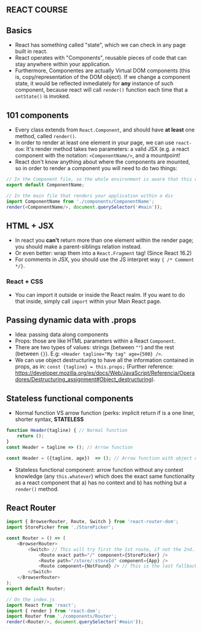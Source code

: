REACT COURSE
------------

## Basics
- React has something called "state", which we can check in any page built in react.
- React operates with "Components", reusable pieces of code that can stay anywhere within your application.
- Furthermore, Componentes are actually Virtual DOM components (this is, copy/representation of the DOM object). If we change a component state, it would be reflected inmediately for **any** instance of such component, because react will call `render()` function each time that a `setState()` is invoked.

## 101 components
- Every class extends from `React.Component`, and should have **at least** one method, called `render()`.
- In order to render at least one element in your page, we can use `react-dom`: It's render method takes two parameters: a valid JSX (e.g. a react component with the notation: `<ComponentName/>`, and a mountpoint!
- React don't know anything about where the components are mounted, so in order to render a component you will need to do two things:
```js
// In the Component file, so the whole environment is aware that this component exists
export default ComponentName;

// In the main file that renders your application within a div
import ComponentName from './components/ComponentName';
render(<ComponentName/>, document.querySelector('#main'));
```

## HTML + JSX
- In react you **can't** return more than one element within the render page; you should make a parent-siblings relation instead.
- Or even better: wrap them into a `React.Fragment` tag! (Since React 16.2)
- For comments in JSX, you should use the JS interpret way `{ /* Comment */}`.

### React + CSS
- You can import it outside or inside the React realm. If you want to do that inside, simply call `import` within your Main React page.

## Passing dynamic data with .props
- Idea: passing data along components
- Props: those are like HTML parameters within a React `Component`.
- There are two types of values: strings (between `""`) and the rest (between `{}`). E.g: `<Header tagline="My tag" age={500} />`.
- We can use object destructuring to have all the information contained in props, as in: `const {tagline} = this.props;` (Further reference: https://developer.mozilla.org/es/docs/Web/JavaScript/Referencia/Operadores/Destructuring_assignment#Object_destructuring).

## Stateless functional components
- Normal function VS arrow function (perks: implicit return if is a one liner, shorter syntax, **STATELESS**
```js
function Header(tagline) { // Normal function
    return ();
}
const Header = tagline => (); // Arrow function

const Header = ({tagline, age})  => (); // Arrow function with object destructuring in which we are passing `this.props` to this component!
```
- Stateless functional component: arrow function without any context knowledge (any `this.whatever`) which does the exact same functionality as a react component that a) has no context and b) has nothing but a `render()` method.

## React Router
```js
import { BrowserRouter, Route, Switch } from 'react-router-dom';
import StorePicker from './StorePicker';

const Router = () => (
    <BrowserRouter>
        <Switch> // This will try first the 1st route, if not the 2nd... if none matches, it will default to 404 not found!
            <Route exact path="/" component={StorePicker} />
            <Route path="/store/:storeId" component={App} />
            <Route component={NotFound} /> // This is the last fallback, so we don't include any path here
        </Switch>
    </BrowserRouter>
);
export default Router;

// On the index.js
import React from 'react';
import { render } from 'react-dom';
import Router from './components/Router';
render(<Router/>, document.querySelector('#main'));
```
